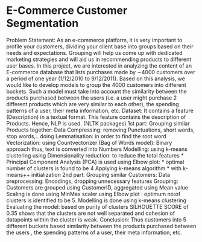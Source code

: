 # E-Commerce Customer Segmentation
Problem Statement:
As an e-commerce platform, it is very important to profile your customers, dividing your client base into groups based on their needs and expectations. Grouping will help us come up with dedicated marketing strategies and will aid us in recommending products to different user bases.
In this project, we are interested in analyzing the content of an E-commerce database that lists purchases made by ∼4000 customers over a period of one year (1/12/2010 to 9/12/2011).
Based on this analysis, we would like to develop models to group the 4000 customers into different buckets. Such a model must take into account the similarity between the products purchased between the users (i.e. a user might purchase 2 different products which are very similar to each other), the spending patterns of a user, their meta information, etc.
Dataset:
It contains a feature (Description) in a textual format.
This feature contains the description of Products.
Hence, NLP is used. (NLTK packages)
1st part: Grouping similar Products together:
Data Compressing:
removing Punctuations, short words, stop words,..
doing Lemmatisation: in order to find the root word
Vectorization:
using Countvectorizer (Bag of Words model): Binary approach
thus, text is converted into Numbers
Modelling:
using k-means clustering
using Dimensionality reduction: to reduce the total features * Principal Component Analysis (PCA) is used
using Elbow plot: * optimal number of clusters is found to be 4
Applying k-means algorithm * with k-means++ initialization
2nd part: Grouping similar Customers:
Data preprocessing:
Encodings, dropping unnecessary features
Grouping:
Customers are grouped using CustomerID, aggregated using Mean value
Scaling is done using MinMax scaler
using Elbow plot : optimum no:of clusters is identified to be 5.
Modelling is done using k-means clustering
Evaluating the model:
based on purity of clusters
SILHOUETTE SCORE of 0.35 shows that the clusters are not well separated and cohesion of datapoints within the cluster is weak.
Conclusion:
Thus customers into 5 different buckets based similarity between the products purchased between the users , the spending patterns of a user, their meta information, etc.
